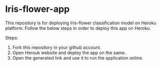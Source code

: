 # Iris-flower-app

This repository is for deploying Iris-flower classification model on Heroku platform. Follow the below steps in order to deploy this app on Heroku.


Steps:

1. Fork this repository in your github account.
2. Open Herouk website and deploy the app on the same. 
3. Open the generated link and use it to run the application online.
